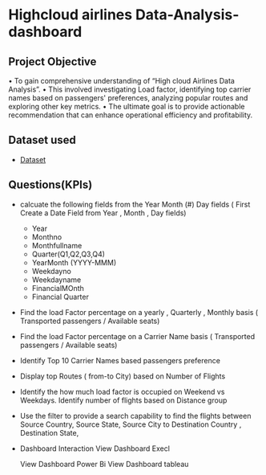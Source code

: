 # Highcloud airlines Data-Analysis-dashboard
## Project Objective
•	To gain comprehensive understanding of “High cloud Airlines Data Analysis”.
•	This involved investigating Load factor, identifying top carrier names based on passengers' preferences, analyzing popular routes and exploring other key metrics.
•	The ultimate goal is to provide actionable recommendation that can enhance operational efficiency and profitability.

## Dataset used
- <a href="https://github.com/ANSHIKA284/Data-Analysis-dashboard/blob/main/Maindata_file%201.xlsb">Dataset</a>

## Questions(KPIs)
- calcuate the following fields from the Year Month (#) Day  fields ( First Create a Date Field from Year , Month , Day fields)
   -  Year
   -  Monthno
   -  Monthfullname
   -  Quarter(Q1,Q2,Q3,Q4)
   -  YearMonth (YYYY-MMM)
   -  Weekdayno
   -  Weekdayname
   -  FinancialMOnth
   -  Financial Quarter
-  Find the load Factor percentage on a yearly , Quarterly , Monthly basis ( Transported passengers / Available seats)
-  Find the load Factor percentage on a Carrier Name basis ( Transported passengers / Available seats)
-  Identify Top 10 Carrier Names based passengers preference 
-  Display top Routes ( from-to City) based on Number of Flights 
-	Identify the how much load factor is occupied on Weekend vs Weekdays.
   Identify number of flights based on Distance group
-  Use the filter to provide a search capability to find the flights between Source Country, Source State, Source City to Destination Country , Destination State,

-	Dashboard Interaction <a herf="https://github.com/ANSHIKA284/Data-Analysis-dashboard/blob/main/Screenshot%20Excel%20Dashboard.png">View Dashboard Execl</a>


 	 <a herf= "https://github.com/ANSHIKA284/Data-Analysis-dashboard/blob/main/Screenshot%20Power%20bi%20Dashboard.png">View Dashboard Power Bi</a>
        <a herf= "https://github.com/ANSHIKA284/Data-Analysis-dashboard/blob/main/Screenshot%20Tableau%20Dashboard.png">View Dashboard tableau</a>









